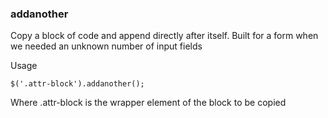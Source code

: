 ### addanother

Copy a block of code and append directly after itself. Built for a form when we needed an unknown number of input fields

Usage

    $('.attr-block').addanother();

Where .attr-block is the wrapper element of the block to be copied